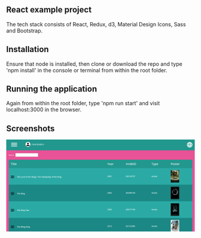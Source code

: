 React example project
---------------------

The tech stack consists of React, Redux, d3, Material Design Icons, Sass and Bootstrap.

Installation
------------

Ensure that node is installed, then clone or download the repo and type 'npm install' in the console or terminal from within the root folder.

Running the application
-----------------------

Again from within the root folder, type 'npm run start' and visit localhost:3000 in the browser.

Screenshots
-----------

![picture](filmSearch.png)
